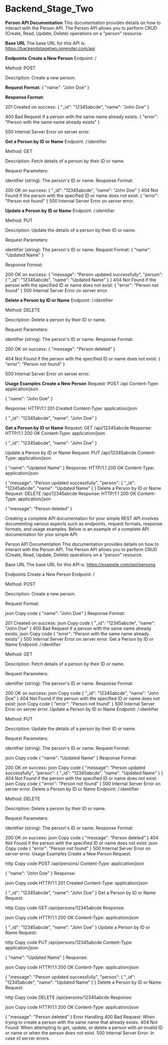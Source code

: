 # Backend_Stage_Two
**Person API Documentation**
This documentation provides details on how to interact with the Person API. The Person API allows you to perform CRUD (Create, Read, Update, Delete) operations on a "person" resource.

**Base URL**
The base URL for this API is: https://backendstagetwo.onrender.com/api

**Endpoints**
**Create a New Person**
Endpoint: /

Method: POST

Description: Create a new person.

**Request Format:**
{
  "name": "John Doe"
}

**Response Format:**

201 Created on success:
{
  "_id": "12345abcde",
  "name": "John Doe"
}

400 Bad Request if a person with the same name already exists:
{
  "error": "Person with the same name already exists"
}

500 Internal Server Error on server error.

**Get a Person by ID or Name**
Endpoint: /:identifier

Method: GET

Description: Fetch details of a person by their ID or name.

Request Parameters:

identifier (string): The person's ID or name.
Response Format:

200 OK on success:
{
  "_id": "12345abcde",
  "name": "John Doe"
}
404 Not Found if the person with the specified ID or name does not exist:
{
  "error": "Person not found"
}
500 Internal Server Error on server error.

**Update a Person by ID or Name**
Endpoint: /:identifier

Method: PUT

Description: Update the details of a person by their ID or name.

Request Parameters:

identifier (string): The person's ID or name.
Request Format:
{
  "name": "Updated Name"
}

Response Format:

200 OK on success:
{
  "message": "Person updated successfully",
  "person": {
    "_id": "12345abcde",
    "name": "Updated Name"
  }
}
404 Not Found if the person with the specified ID or name does not exist:
{
  "error": "Person not found"
}
500 Internal Server Error on server error.

**Delete a Person by ID or Name**
Endpoint: /:identifier

Method: DELETE

Description: Delete a person by their ID or name.

Request Parameters:

identifier (string): The person's ID or name.
Response Format:

200 OK on success:
{
  "message": "Person deleted"
}

404 Not Found if the person with the specified ID or name does not exist:
{
  "error": "Person not found"
}

500 Internal Server Error on server error.

**Usage Examples**
**Create a New Person**
Request:
POST /api
Content-Type: application/json

{
  "name": "John Doe"
}

Response:
HTTP/1.1 201 Created
Content-Type: application/json

{
  "_id": "12345abcde",
  "name": "John Doe"
}

**Get a Person by ID or Name**
Request:
GET /api/12345abcde
Response:
HTTP/1.1 200 OK
Content-Type: application/json

{
  "_id": "12345abcde",
  "name": "John Doe"
}

Update a Person by ID or Name
Request:
PUT /api/12345abcde
Content-Type: application/json

{
  "name": "Updated Name"
}
Response:
HTTP/1.1 200 OK
Content-Type: application/json

{
  "message": "Person updated successfully",
  "person": {
    "_id": "12345abcde",
    "name": "Updated Name"
  }
}
Delete a Person by ID or Name
Request:
DELETE /api/12345abcde
Response:
HTTP/1.1 200 OK
Content-Type: application/json

{
  "message": "Person deleted"
}

Creating a complete API documentation for your simple REST API involves documenting various aspects such as endpoints, request formats, response formats, and usage examples. Below is an example of a complete API documentation for your simple API:

Person API Documentation
This documentation provides details on how to interact with the Person API. The Person API allows you to perform CRUD (Create, Read, Update, Delete) operations on a "person" resource.

Base URL
The base URL for this API is: https://example.com/api/persons

Endpoints
Create a New Person
Endpoint: /

Method: POST

Description: Create a new person.

Request Format:

json
Copy code
{
  "name": "John Doe"
}
Response Format:

201 Created on success:
json
Copy code
{
  "_id": "12345abcde",
  "name": "John Doe"
}
400 Bad Request if a person with the same name already exists:
json
Copy code
{
  "error": "Person with the same name already exists"
}
500 Internal Server Error on server error.
Get a Person by ID or Name
Endpoint: /:identifier

Method: GET

Description: Fetch details of a person by their ID or name.

Request Parameters:

identifier (string): The person's ID or name.
Response Format:

200 OK on success:
json
Copy code
{
  "_id": "12345abcde",
  "name": "John Doe"
}
404 Not Found if the person with the specified ID or name does not exist:
json
Copy code
{
  "error": "Person not found"
}
500 Internal Server Error on server error.
Update a Person by ID or Name
Endpoint: /:identifier

Method: PUT

Description: Update the details of a person by their ID or name.

Request Parameters:

identifier (string): The person's ID or name.
Request Format:

json
Copy code
{
  "name": "Updated Name"
}
Response Format:

200 OK on success:
json
Copy code
{
  "message": "Person updated successfully",
  "person": {
    "_id": "12345abcde",
    "name": "Updated Name"
  }
}
404 Not Found if the person with the specified ID or name does not exist:
json
Copy code
{
  "error": "Person not found"
}
500 Internal Server Error on server error.
Delete a Person by ID or Name
Endpoint: /:identifier

Method: DELETE

Description: Delete a person by their ID or name.

Request Parameters:

identifier (string): The person's ID or name.
Response Format:

200 OK on success:
json
Copy code
{
  "message": "Person deleted"
}
404 Not Found if the person with the specified ID or name does not exist:
json
Copy code
{
  "error": "Person not found"
}
500 Internal Server Error on server error.
Usage Examples
Create a New Person
Request:

http
Copy code
POST /api/persons/
Content-Type: application/json

{
  "name": "John Doe"
}
Response:

json
Copy code
HTTP/1.1 201 Created
Content-Type: application/json

{
  "_id": "12345abcde",
  "name": "John Doe"
}
Get a Person by ID or Name
Request:

http
Copy code
GET /api/persons/12345abcde
Response:

json
Copy code
HTTP/1.1 200 OK
Content-Type: application/json

{
  "_id": "12345abcde",
  "name": "John Doe"
}
Update a Person by ID or Name
Request:

http
Copy code
PUT /api/persons/12345abcde
Content-Type: application/json

{
  "name": "Updated Name"
}
Response:

json
Copy code
HTTP/1.1 200 OK
Content-Type: application/json

{
  "message": "Person updated successfully",
  "person": {
    "_id": "12345abcde",
    "name": "Updated Name"
  }
}
Delete a Person by ID or Name
Request:

http
Copy code
DELETE /api/persons/12345abcde
Response:

json
Copy code
HTTP/1.1 200 OK
Content-Type: application/json

{
  "message": "Person deleted"
}
Error Handling
400 Bad Request: When trying to create a person with the same name that already exists.
404 Not Found: When attempting to get, update, or delete a person with an invalid ID or name or when the person does not exist.
500 Internal Server Error: In case of server errors.

